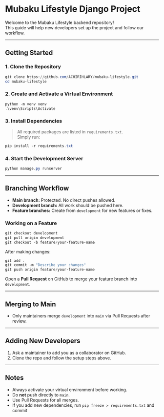# Mubaku Lifestyle Django Project

Welcome to the Mubaku Lifestyle backend repository!  
This guide will help new developers set up the project and follow our workflow.

---

## Getting Started

### 1. Clone the Repository

```powershell
git clone https://github.com/ACHIRIHLARY/mubaku-lifestyle.git
cd mubaku-lifestyle
```

### 2. Create and Activate a Virtual Environment

```powershell
python -m venv venv
.\venv\Scripts\Activate
```

### 3. Install Dependencies

> All required packages are listed in `requirements.txt`.  
> Simply run:

```powershell
pip install -r requirements.txt
```

### 4. Start the Development Server

```powershell
python manage.py runserver
```

---

## Branching Workflow

- **Main branch:** Protected. No direct pushes allowed.
- **Development branch:** All work should be pushed here.
- **Feature branches:** Create from `development` for new features or fixes.

### Working on a Feature

```powershell
git checkout development
git pull origin development
git checkout -b feature/your-feature-name
```

After making changes:

```powershell
git add .
git commit -m "Describe your changes"
git push origin feature/your-feature-name
```

Open a **Pull Request** on GitHub to merge your feature branch into `development`.

---

## Merging to Main

- Only maintainers merge `development` into `main` via Pull Requests after review.

---

## Adding New Developers

1. Ask a maintainer to add you as a collaborator on GitHub.
2. Clone the repo and follow the setup steps above.

---

## Notes

- Always activate your virtual environment before working.
- Do **not** push directly to `main`.
- Use Pull Requests for all merges.
- If you add new dependencies, run `pip freeze > requirements.txt` and commit